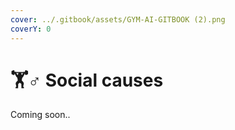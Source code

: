 ```yaml
---
cover: ../.gitbook/assets/GYM-AI-GITBOOK (2).png
coverY: 0
---
```


# 🏋♂ Social causes

Coming soon..

